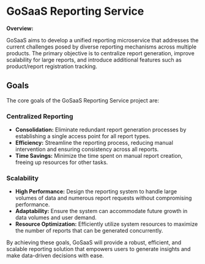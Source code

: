 # GoSaaS Reporting Service

**Overview:**

GoSaaS aims to develop a unified reporting microservice that addresses the current challenges posed by diverse reporting mechanisms across multiple products. The primary objective is to centralize report generation, improve scalability for large reports, and introduce additional features such as product/report registration tracking.

## Goals

The core goals of the GoSaaS Reporting Service project are:

### Centralized Reporting

*   **Consolidation:** Eliminate redundant report generation processes by establishing a single access point for all report types.
*   **Efficiency:** Streamline the reporting process, reducing manual intervention and ensuring consistency across all reports.
*   **Time Savings:** Minimize the time spent on manual report creation, freeing up resources for other tasks.

### Scalability

*   **High Performance:** Design the reporting system to handle large volumes of data and numerous report requests without compromising performance.
*   **Adaptability:** Ensure the system can accommodate future growth in data volumes and user demand.
*   **Resource Optimization:** Efficiently utilize system resources to maximize the number of reports that can be generated concurrently.

By achieving these goals, GoSaaS will provide a robust, efficient, and scalable reporting solution that empowers users to generate insights and make data-driven decisions with ease.
